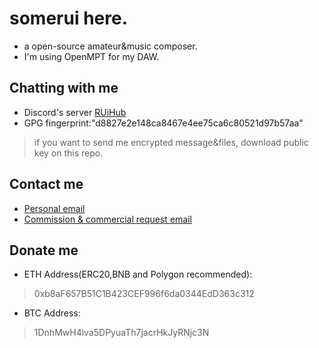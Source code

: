 # somerui here.
- a open-source amateur&music composer.
- I'm using OpenMPT for my DAW.
## Chatting with me
- Discord's server [RUiHub](https://discord.gg/mbD3FVrMF6)
- GPG fingerprint:"d8827e2e148ca8467e4ee75ca6c80521d97b57aa"
> if you want to send me encrypted message&files, download public key on this repo.
> 
## Contact me
- [Personal email](somerui@tutamail.com)
- [Commission & commercial request email](contact@somerui.xyz)
## Donate me
- ETH Address(ERC20,BNB and Polygon recommended):
> 0xb8aF657B51C1B423CEF996f6da0344EdD363c312

- BTC Address:
> 1DnhMwH4iva5DPyuaTh7jacrHkJyRNjc3N
